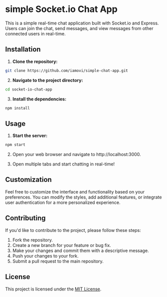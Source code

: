 # simple Socket.io Chat App

This is a simple real-time chat application built with Socket.io and Express. Users can join the chat, send messages, and view messages from other connected users in real-time.

## Installation

1. **Clone the repository:**
```bash
git clone https://github.com/iamovi/simple-chat-app.git
```

2. **Navigate to the project directory:**
```bash
cd socket-io-chat-app
```

3. **Install the dependencies:**
```bash
npm install
```

## Usage

1. **Start the server:**
```bash
npm start
```

2. Open your web browser and navigate to http://localhost:3000.

3. Open multiple tabs and start chatting in real-time!

## Customization

Feel free to customize the interface and functionality based on your preferences. You can modify the styles, add additional features, or integrate user authentication for a more personalized experience.

## Contributing

If you'd like to contribute to the project, please follow these steps:

1. Fork the repository.
2. Create a new branch for your feature or bug fix.
3. Make your changes and commit them with a descriptive message.
4. Push your changes to your fork.
5. Submit a pull request to the main repository.

## License

This project is licensed under the [MIT License](LICENSE).
